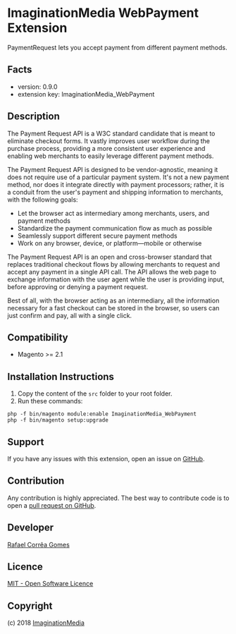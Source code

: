 ImaginationMedia WebPayment Extension
=====================
PaymentRequest lets you accept payment from different payment methods.

Facts
-----
- version: 0.9.0
- extension key: ImaginationMedia_WebPayment

Description
-----------
The Payment Request API is a W3C standard candidate that is meant to eliminate checkout forms. It vastly improves user workflow during the purchase process, providing a more consistent user experience and enabling web merchants to easily leverage different payment methods.

The Payment Request API is designed to be vendor-agnostic, meaning it does not require use of a particular payment system. It's not a new payment method, nor does it integrate directly with payment processors; rather, it is a conduit from the user's payment and shipping information to merchants, with the following goals:

- Let the browser act as intermediary among merchants, users, and payment methods
- Standardize the payment communication flow as much as possible
- Seamlessly support different secure payment methods
- Work on any browser, device, or platform—mobile or otherwise

The Payment Request API is an open and cross-browser standard that replaces traditional checkout flows by allowing merchants to request and accept any payment in a single API call. The API allows the web page to exchange information with the user agent while the user is providing input, before approving or denying a payment request.

Best of all, with the browser acting as an intermediary, all the information necessary for a fast checkout can be stored in the browser, so users can just confirm and pay, all with a single click.

Compatibility
-------------
- Magento >= 2.1

Installation Instructions
-------------------------
1. Copy the content of the `src` folder to your root folder.
2. Run these commands:

```
php -f bin/magento module:enable ImaginationMedia_WebPayment
php -f bin/magento setup:upgrade
```

Support
-------
If you have any issues with this extension, open an issue on [GitHub](https://github.com/Imagination-Media/ImaginationMedia_WebPayment/issues).

Contribution
------------
Any contribution is highly appreciated. The best way to contribute code is to open a [pull request on GitHub](https://help.github.com/articles/using-pull-requests).

Developer
---------
[Rafael Corrêa Gomes](https://magento.stackexchange.com/users/16416/rafael-corr%C3%AAa-gomes?tab=profile)

Licence
-------
[MIT - Open Software Licence](https://opensource.org/licenses/MIT)

Copyright
---------
(c) 2018 [ImaginationMedia](https://www.imaginationmedia.com/)
